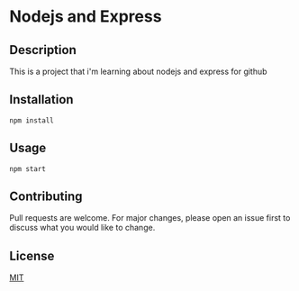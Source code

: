 # Nodejs and Express
## Description
This is a project that i'm learning about nodejs and express for github
## Installation
```
npm install
```
## Usage
```
npm start
```
## Contributing
Pull requests are welcome. For major changes, please open an issue first to discuss what you would like to change.
## License
[MIT](https://choosealicense.com/licenses/mit/)



